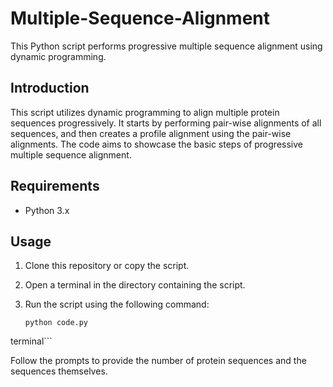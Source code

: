 # Multiple-Sequence-Alignment

This Python script performs progressive multiple sequence alignment using dynamic programming.

## Introduction

This script utilizes dynamic programming to align multiple protein sequences progressively. It starts by performing pair-wise alignments of all sequences, and then creates a profile alignment using the pair-wise alignments. The code aims to showcase the basic steps of progressive multiple sequence alignment.

## Requirements

- Python 3.x

## Usage

1. Clone this repository or copy the script.
2. Open a terminal in the directory containing the script.
3. Run the script using the following command:

   ```terminal
   python code.py
terminal```

   Follow the prompts to provide the number of protein sequences and the sequences themselves.
